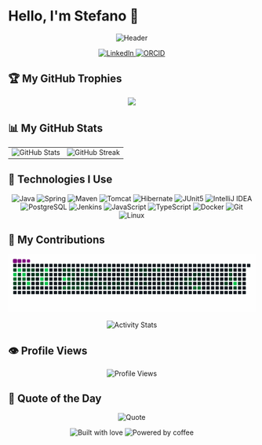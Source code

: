 # Hello, I'm Stefano 👋

<div align="center">
  <img src="https://raw.githubusercontent.com/steph-ieffam/steph-ieffam/main/header.gif" width="800" height="300" alt="Header" />
</div>


<p align="center">
  <a href="https://linkedin.com/in/stefanomaffeiit">
    <img src="https://img.shields.io/badge/LinkedIn-0077B5?style=for-the-badge&logo=linkedin&logoColor=white" alt="LinkedIn" />
  </a>
  <a href="https://orcid.org/0000-0003-4379-5088">
    <img src="https://img.shields.io/badge/ORCID-A6CE39?style=for-the-badge&logo=orcid&logoColor=white" alt="ORCID" />
  </a>
</p>

## 🏆 My GitHub Trophies

<p align="center" width="100%">
  <img src="https://github-profile-trophy.vercel.app/?username=steph-ieffam&column=-1&theme=chalk&rank=-?&margin-w=15" style="height: 200px"  />
</p>

## 📊 My GitHub Stats

<table align="center" border="0">
  <tr>
    <td align="center">
      <img src="https://github-readme-stats.vercel.app/api?username=steph-ieffam&show_icons=true&theme=dark&count_private=true" alt="GitHub Stats" />
    </td>
    <td align="center">
      <img src="https://github-readme-streak-stats.herokuapp.com/?user=steph-ieffam&theme=dark" alt="GitHub Streak" />
    </td>
  </tr>
</table>

<!--p align="center">
  <img src="https://github-readme-stats.vercel.app/api/top-langs/?username=steph-ieffam&layout=compact&theme=dark" alt="Top Languages" />
</p-->   

## 🧰 Technologies I Use

<p align="center">
  <img src="https://img.shields.io/badge/java-%23ED8B00.svg?style=for-the-badge&logo=openjdk&logoColor=white" alt="Java" />
  <img src="https://img.shields.io/badge/spring-%236DB33F.svg?style=for-the-badge&logo=spring&logoColor=white" alt="Spring" />
  <img src="https://img.shields.io/badge/maven-%23C71A36.svg?style=for-the-badge&logo=apachemaven&logoColor=white" alt="Maven" />
  <img src="https://img.shields.io/badge/tomcat-%23F8DC75.svg?style=for-the-badge&logo=apachetomcat&logoColor=black" alt="Tomcat" />
  <img src="https://img.shields.io/badge/hibernate-%234D6373.svg?style=for-the-badge&logo=hibernate&logoColor=white" alt="Hibernate" />
  <img src="https://img.shields.io/badge/junit5-%23525C86.svg?style=for-the-badge&logo=junit5&logoColor=white" alt="JUnit5" />
  <img src="https://img.shields.io/badge/intellij%20idea-%23000000.svg?style=for-the-badge&logo=intellijidea&logoColor=white" alt="IntelliJ IDEA" />
  <img src="https://img.shields.io/badge/postgresql-%23336791.svg?style=for-the-badge&logo=postgresql&logoColor=white" alt="PostgreSQL" />
  <img src="https://img.shields.io/badge/jenkins-%23D24939.svg?style=for-the-badge&logo=jenkins&logoColor=white" alt="Jenkins" />
  <img src="https://img.shields.io/badge/javascript-%23323330.svg?style=for-the-badge&logo=javascript&logoColor=%23F7DF1E" alt="JavaScript" />
  <img src="https://img.shields.io/badge/typescript-%23007ACC.svg?style=for-the-badge&logo=typescript&logoColor=white" alt="TypeScript" />
  <img src="https://img.shields.io/badge/docker-%230db7ed.svg?style=for-the-badge&logo=docker&logoColor=white" alt="Docker" />
  <img src="https://img.shields.io/badge/git-%23F05033.svg?style=for-the-badge&logo=git&logoColor=white" alt="Git" />
  <img src="https://img.shields.io/badge/linux-%23FCC624.svg?style=for-the-badge&logo=linux&logoColor=black" alt="Linux" />
</p>

## 🐍 My Contributions

<p align="center">
  <img src="https://github.com/steph-ieffam/steph-ieffam/blob/output/github-contribution-grid-snake-dark.gif" alt="Snake animation" />
</p>
<p align="center">
  <img src="https://github-readme-activity-graph.vercel.app/graph?username=steph-ieffam&theme=rogue&days=365" alt="Activity Stats" />
</p>


## 👁️ Profile Views

<p align="center">
  <img src="https://komarev.com/ghpvc/?username=steph-ieffam&color=blueviolet&style=flat-square" alt="Profile Views" />
</p>

## 💬 Quote of the Day

<p align="center">
  <img src="https://quotes-github-readme.vercel.app/api?type=horizontal&theme=dark" alt="Quote" />
</p>

<p align="center">
  <img src="https://forthebadge.com/images/badges/built-with-love.svg" alt="Built with love" />
  <img src="https://forthebadge.com/images/badges/powered-by-coffee.svg" alt="Powered by coffee" />
</p>
